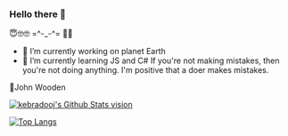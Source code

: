 ### Hello there 👋
😇🤓🤓 =^-_-^= 🍓🥗
<!--
**kebradooj/kebradooj** is a ✨ _special_ ✨ repository because its `README.md` (this file) appears on your GitHub profile. -->

- 🔭 I’m currently working on planet Earth
- 🌱 I’m currently learning JS and C#
If you're not making mistakes, then you're not doing anything. I'm positive that a doer makes mistakes.

💬John Wooden

[<img alt="kebradooj's Github Stats vision" src="https://github-readme-stats.vercel.app/api?username=kebradooj&theme=buefy&show_icons=true&hide_border=true">](https://github.com/kebradooj)

[![Top Langs](https://github-readme-stats.vercel.app/api/top-langs/?username=kebradooj&layout=compact&hide_border=true)](https://github.com/kebradooj)
